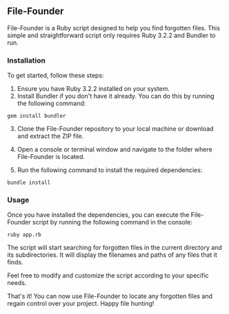 ## File-Founder

File-Founder is a Ruby script designed to help you find forgotten files. This simple and straightforward script only requires Ruby 3.2.2 and Bundler to run.

### Installation

To get started, follow these steps:

1. Ensure you have Ruby 3.2.2 installed on your system.
2. Install Bundler if you don't have it already. You can do this by running the following command:

```shell
gem install bundler
```

3. Clone the File-Founder repository to your local machine or download and extract the ZIP file.

4. Open a console or terminal window and navigate to the folder where File-Founder is located.

5. Run the following command to install the required dependencies:

```shell
bundle install
```

### Usage

Once you have installed the dependencies, you can execute the File-Founder script by running the following command in the console:

```shell
ruby app.rb
```

The script will start searching for forgotten files in the current directory and its subdirectories. It will display the filenames and paths of any files that it finds.

Feel free to modify and customize the script according to your specific needs.

That's it! You can now use File-Founder to locate any forgotten files and regain control over your project. Happy file hunting!
